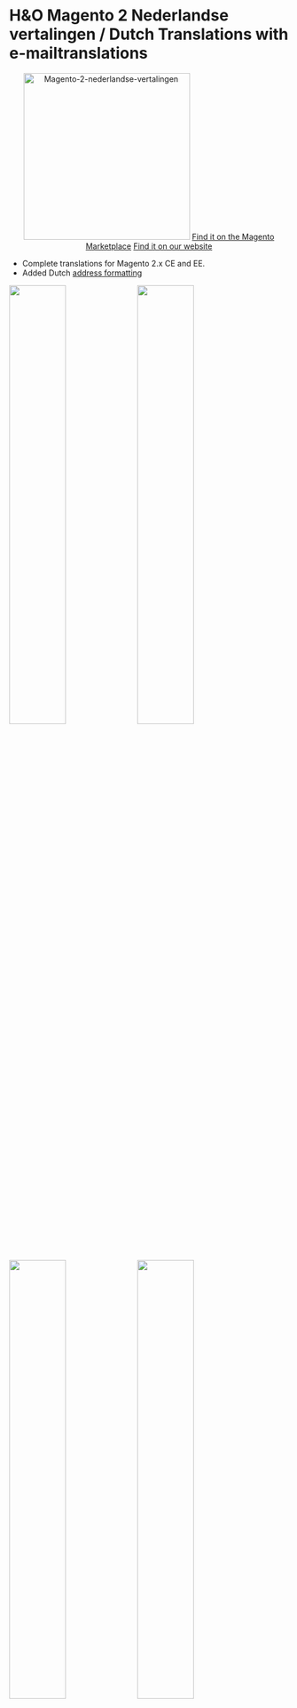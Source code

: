
# H&O Magento 2 Nederlandse vertalingen / Dutch Translations with e-mailtranslations

<p align="center">
  <img src="https://github.com/ho-nl/magento2-nl_NL/blob/master/docs/H-O-NL-Magento-2.jpg" alt="Magento-2-nederlandse-vertalingen" height="300" width="300"/>
  <a href="https://marketplace.magento.com/honl-magento2-nl-nl.html">Find it on the Magento Marketplace</a>
  <a href="https://www.h-o.nl/blog/correcte-nederlandse-vertalingen-voor-magento-2-magento-2-nl-inclusief-e-mailvertalingen">Find it on our website</a>
</p>

- Complete translations for Magento 2.x CE and EE.
- Added Dutch [address formatting](src/etc/config.xml)

<img src="https://github.com/ho-nl/magento2-nl_NL/blob/master/docs/admin-catalog-product-listing2.png?raw=true" width="45%">
<img src="https://github.com/ho-nl/magento2-nl_NL/blob/master/docs/admin-dashboard2.png?raw=true" width="45%">
<img src="https://github.com/ho-nl/magento2-nl_NL/blob/master/docs/frontend-checkout.png?raw=true" width="45%">
<img src="https://github.com/ho-nl/magento2-nl_NL/blob/master/docs/frontend-customer-login2.png?raw=true" width="45%">

## Installation through Marketplace

As H&O extensions are offered in the official Magento® Marketplace you can directly install them via the Magento® 2 backend. Magento® did a great job simplifying this process, they also provided a really good documentation. Please read the official documentation for installing extensions over the marketplace. 

https://marketplace.magento.com/honl-magento2-nl-nl.html <br />
http://devdocs.magento.com/guides/v2.0/comp-mgr/module-man/compman-start.html

## Installation through composer

```BASH
composer require honl/magento2-nl-nl
```

### Development install:
```BASH
composer require honl/magento2-nl-nl "dev-master"
```


## Contributing
Go to <a href="https://crowdin.com/project/magento-2/nl#/Head">CrowdIn</a> and translate files.




Import translations:
```
curl http://107.170.242.99/build.php
cd vendor/honl/magento2-nl-nl
wget -O nl_NL.csv http://107.170.242.99/var/Head/source_nl_NL.csv
git commit -am"Imported translations from crowdin"
git push

```

## How are translations files loaded

In the file `Magento\Framework\App\Language\Dictionary::readPackCsv` all ``*.csv` files are loaded, no specific filename
required.

## Credits
This extension was developed by H&O with a lot of help from the Magento Community on LinkedIn. www.h-o.nl

